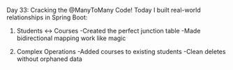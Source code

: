 Day 33: Cracking the @ManyToMany Code!
Today I built real-world relationships in Spring Boot:

1) Students ↔ Courses
   -Created the perfect junction table
   -Made bidirectional mapping work like magic

2) Complex Operations
   -Added courses to existing students
   -Clean deletes without orphaned data
